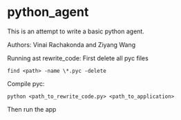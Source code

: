 # python_agent

This is an attempt to write a basic python agent.

Authors: Vinai Rachakonda and Ziyang Wang

Running ast rewrite_code:
First delete all pyc files
```
find <path> -name \*.pyc -delete
```
Compile pyc:
```
python <path_to_rewrite_code.py> <path_to_application>
```
Then run the app

